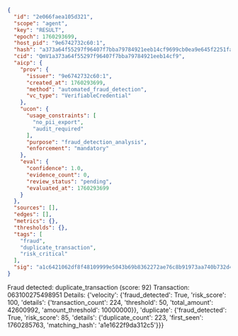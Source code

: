 ```json
{
  "id": "2e066faea105d321",
  "scope": "agent",
  "key": "RESULT",
  "epoch": 1760293699,
  "host_pid": "9e6742732c60:1",
  "hash": "a373a64f55297f96407f7bba79784921eeb14cf9699cb0ea9e645f2251fa2b09",
  "cid": "QmV1a373a64f55297f96407f7bba79784921eeb14cf9",
  "aicp": {
    "prov": {
      "issuer": "9e6742732c60:1",
      "created_at": 1760293699,
      "method": "automated_fraud_detection",
      "vc_type": "VerifiableCredential"
    },
    "ucon": {
      "usage_constraints": [
        "no_pii_export",
        "audit_required"
      ],
      "purpose": "fraud_detection_analysis",
      "enforcement": "mandatory"
    },
    "eval": {
      "confidence": 1.0,
      "evidence_count": 0,
      "review_status": "pending",
      "evaluated_at": 1760293699
    }
  },
  "sources": [],
  "edges": [],
  "metrics": {},
  "thresholds": {},
  "tags": [
    "fraud",
    "duplicate_transaction",
    "risk_critical"
  ],
  "sig": "a1c6421062df8f48109999e5043b69b8362272ae76c8b91973aa740b732d4612"
}
```

Fraud detected: duplicate_transaction (score: 92)
Transaction: 063100275498951
Details: {'velocity': {'fraud_detected': True, 'risk_score': 100, 'details': {'transaction_count': 224, 'threshold': 50, 'total_amount': 42600992, 'amount_threshold': 10000000}}, 'duplicate': {'fraud_detected': True, 'risk_score': 85, 'details': {'duplicate_count': 223, 'first_seen': 1760285763, 'matching_hash': 'a1e1622f9da312c5'}}}